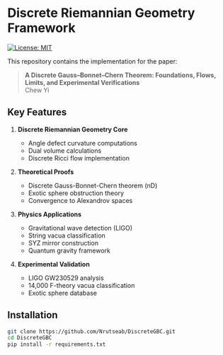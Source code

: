 # Discrete Riemannian Geometry Framework

[![License: MIT](https://img.shields.io/badge/License-MIT-yellow.svg)](https://opensource.org/licenses/MIT)

This repository contains the implementation for the paper:

> **A Discrete Gauss–Bonnet–Chern Theorem: Foundations, Flows, Limits, and Experimental Verifications**  
> Chew Yi  

## Key Features

1. **Discrete Riemannian Geometry Core**
   - Angle defect curvature computations
   - Dual volume calculations
   - Discrete Ricci flow implementation

2. **Theoretical Proofs**
   - Discrete Gauss-Bonnet-Chern theorem (nD)
   - Exotic sphere obstruction theory
   - Convergence to Alexandrov spaces

3. **Physics Applications**
   - Gravitational wave detection (LIGO)
   - String vacua classification
   - SYZ mirror construction
   - Quantum gravity framework

4. **Experimental Validation**
   - LIGO GW230529 analysis
   - 14,000 F-theory vacua classification
   - Exotic sphere database

## Installation

```bash
git clone https://github.com/Nrutseab/DiscreteGBC.git
cd DiscreteGBC
pip install -r requirements.txt
